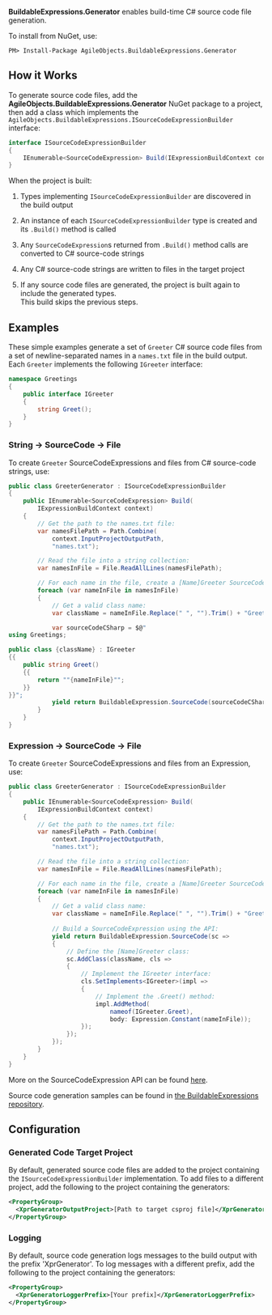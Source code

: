 **BuildableExpressions.Generator** enables build-time C# source code file generation.

To install from NuGet, use:

```shell
PM> Install-Package AgileObjects.BuildableExpressions.Generator
```

## How it Works

To generate source code files, add the **AgileObjects.BuildableExpressions.Generator** NuGet package
to a project, then add a class which implements the `AgileObjects.BuildableExpressions.ISourceCodeExpressionBuilder`
interface:

```csharp
interface ISourceCodeExpressionBuilder
{
    IEnumerable<SourceCodeExpression> Build(IExpressionBuildContext context);
}
```

When the project is built:

1. Types implementing `ISourceCodeExpressionBuilder` are discovered in the build output

2. An instance of each `ISourceCodeExpressionBuilder` type is created and its `.Build()` method is called

3. Any `SourceCodeExpression`s returned from `.Build()` method calls are converted to C# source-code strings

4. Any C# source-code strings are written to files in the target project

5. If any source code files are generated, the project is built again to include the generated types.<br />
   This build skips the previous steps.

## Examples

These simple examples generate a set of `Greeter` C# source code files from a set of newline-separated
names in a `names.txt` file in the build output. Each `Greeter` implements the following `IGreeter` interface:

```csharp
namespace Greetings
{
    public interface IGreeter
    {
        string Greet();
    }
}
```

### String -> SourceCode -> File

To create `Greeter` SourceCodeExpressions and files from C# source-code strings, use:

```csharp
public class GreeterGenerator : ISourceCodeExpressionBuilder
{
    public IEnumerable<SourceCodeExpression> Build(
        IExpressionBuildContext context)
    {
        // Get the path to the names.txt file:
        var namesFilePath = Path.Combine(
            context.InputProjectOutputPath,
            "names.txt");

        // Read the file into a string collection:
        var namesInFile = File.ReadAllLines(namesFilePath);

        // For each name in the file, create a [Name]Greeter SourceCodeExpression:
        foreach (var nameInFile in namesInFile)
        {
            // Get a valid class name:
            var className = nameInFile.Replace(" ", "").Trim() + "Greeter";

            var sourceCodeCSharp = $@"
using Greetings;

public class {className} : IGreeter
{{
    public string Greet()
    {{
        return ""{nameInFile}"";
    }}
}}";
            yield return BuildableExpression.SourceCode(sourceCodeCSharp);
        }
    }
}
```

### Expression -> SourceCode -> File

To create `Greeter` SourceCodeExpressions and files from an Expression, use:

```csharp
public class GreeterGenerator : ISourceCodeExpressionBuilder
{
    public IEnumerable<SourceCodeExpression> Build(
        IExpressionBuildContext context)
    {
        // Get the path to the names.txt file:
        var namesFilePath = Path.Combine(
            context.InputProjectOutputPath,
            "names.txt");

        // Read the file into a string collection:
        var namesInFile = File.ReadAllLines(namesFilePath);

        // For each name in the file, create a [Name]Greeter SourceCodeExpression:
        foreach (var nameInFile in namesInFile)
        {
            // Get a valid class name:
            var className = nameInFile.Replace(" ", "").Trim() + "Greeter";
            
            // Build a SourceCodeExpression using the API:
            yield return BuildableExpression.SourceCode(sc =>
            {
                // Define the [Name]Greeter class:
                sc.AddClass(className, cls =>
                {
                    // Implement the IGreeter interface:
                    cls.SetImplements<IGreeter>(impl =>
                    {
                        // Implement the .Greet() method:
                        impl.AddMethod(
                            nameof(IGreeter.Greet),
                            body: Expression.Constant(nameInFile));
                    });
                });
            });
        }
    }
}
```

More on the SourceCodeExpression API can be found [here](/api).

Source code generation samples can be found in 
[the BuildableExpressions repository](https://github.com/agileobjects/BuildableExpressions/tree/master/BuildableExpressions.Generator.Samples).

## Configuration

### Generated Code Target Project

By default, generated source code files are added to the project containing the `ISourceCodeExpressionBuilder`
implementation. To add files to a different project, add the following to the project containing the generators:

```xml
<PropertyGroup>
  <XprGeneratorOutputProject>[Path to target csproj file]</XprGeneratorOutputProject>
</PropertyGroup>
```

### Logging

By default, source code generation logs messages to the build output with the prefix 'XprGenerator'. 
To log messages with a different prefix, add the following to the project containing the generators:

```xml
<PropertyGroup>
  <XprGeneratorLoggerPrefix>[Your prefix]</XprGeneratorLoggerPrefix>
</PropertyGroup>
```